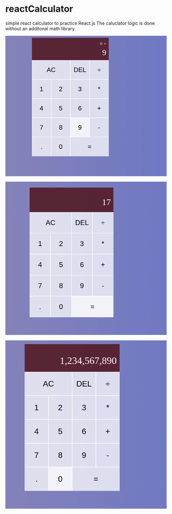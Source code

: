 # reactCalculator

simple react calculator to practice React.js The caluclator logic is done without an additonal math library.

![Image 1](/images/1.png)

![Image 2](/images/2.png)

![Image 3](/images/3.png)
